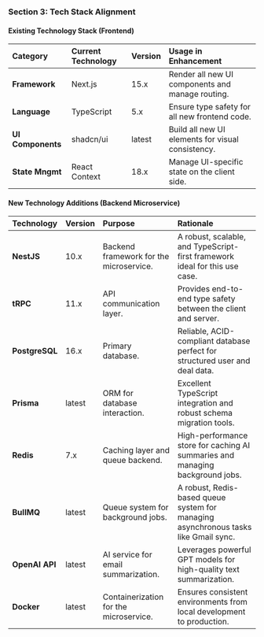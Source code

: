 ### **Section 3: Tech Stack Alignment**

#### Existing Technology Stack (Frontend)

| Category          | Current Technology | Version | Usage in Enhancement                              |
| :---------------- | :----------------- | :------ | :------------------------------------------------ |
| **Framework**     | Next.js            | 15.x    | Render all new UI components and manage routing.  |
| **Language**      | TypeScript         | 5.x     | Ensure type safety for all new frontend code.     |
| **UI Components** | shadcn/ui          | latest  | Build all new UI elements for visual consistency. |
| **State Mngmt**   | React Context      | 18.x    | Manage UI-specific state on the client side.      |

#### New Technology Additions (Backend Microservice)

| Technology     | Version | Purpose                                 | Rationale                                                                           |
| :------------- | :------ | :-------------------------------------- | :---------------------------------------------------------------------------------- |
| **NestJS**     | 10.x    | Backend framework for the microservice. | A robust, scalable, and TypeScript-first framework ideal for this use case.         |
| **tRPC**       | 11.x    | API communication layer.                | Provides end-to-end type safety between the client and server.                      |
| **PostgreSQL** | 16.x    | Primary database.                       | Reliable, ACID-compliant database perfect for structured user and deal data.        |
| **Prisma**     | latest  | ORM for database interaction.           | Excellent TypeScript integration and robust schema migration tools.                 |
| **Redis**      | 7.x     | Caching layer and queue backend.        | High-performance store for caching AI summaries and managing background jobs.       |
| **BullMQ**     | latest  | Queue system for background jobs.       | A robust, Redis-based queue system for managing asynchronous tasks like Gmail sync. |
| **OpenAI API** | latest  | AI service for email summarization.     | Leverages powerful GPT models for high-quality text summarization.                  |
| **Docker**     | latest  | Containerization for the microservice.  | Ensures consistent environments from local development to production.               |

